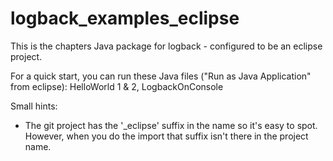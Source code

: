 logback_examples_eclipse
========================

This is the chapters Java package for logback - configured to be an eclipse project.

For a quick start, you can run these Java files ("Run as Java Application" from eclipse): HelloWorld 1 & 2, LogbackOnConsole 

Small hints:
* The git project has the '_eclipse' suffix in the name so it's easy to spot.  However, when you do the import that suffix isn't there in the project name.

